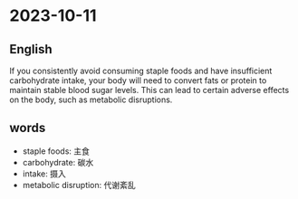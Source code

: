 # 2023-10-11

## English
If you consistently avoid consuming staple
foods and have insufficient carbohydrate
intake, your body will need to convert fats
or protein to maintain stable blood sugar
levels. This can lead to certain adverse
effects on the body, such as metabolic disruptions.

## words
* staple foods: 主食
* carbohydrate: 碳水
* intake: 摄入
* metabolic disruption: 代谢紊乱
